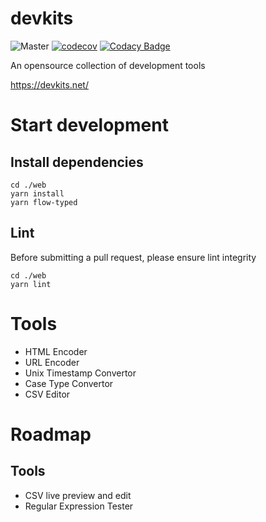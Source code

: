 # devkits


![Master](https://github.com/clh161/devkits/actions/workflows/web.yml/badge.svg?branch=master)
[![codecov](https://codecov.io/gh/clh161/devkits/branch/main/graph/badge.svg?token=ZpiHw60cM1)](https://codecov.io/gh/clh161/devkits)
[![Codacy Badge](https://api.codacy.com/project/badge/Grade/d1955e1ac4d8405bbad8f0768eaa1601)](https://app.codacy.com/gh/clh161/devkits?utm_source=github.com&utm_medium=referral&utm_content=clh161/devkits&utm_campaign=Badge_Grade_Settings)

An opensource collection of development tools

https://devkits.net/

# Start development
## Install dependencies
```shell
cd ./web
yarn install
yarn flow-typed
```
## Lint
Before submitting a pull request, please ensure lint integrity
```shell
cd ./web
yarn lint
```

# Tools
- HTML Encoder
- URL Encoder
- Unix Timestamp Convertor
- Case Type Convertor
- CSV Editor

# Roadmap
## Tools
- CSV live preview and edit
- Regular Expression Tester

